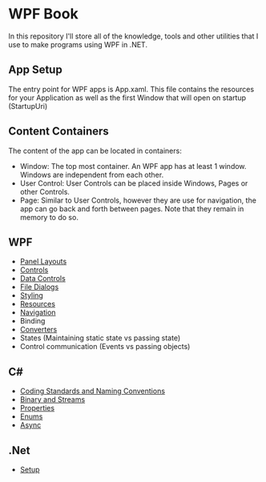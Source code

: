 # WPF Book
In this repository I'll store all of the knowledge, tools and other utilities that I use to make programs using WPF in .NET.

## App Setup
The entry point for WPF apps is App.xaml. This file contains the resources for your Application as well as the first Window that will open on startup (StartupUri)

## Content Containers
The content of the app can be located in containers:

- Window: The top most container. An WPF app has at least 1 window. Windows are independent from each other.
- User Control: User Controls can be placed inside Windows, Pages or other Controls.
- Page: Similar to User Controls, however they are use for navigation, the app can go back and forth between pages. Note that they remain in memory to do so.

## WPF

- [Panel Layouts](Book/WpfLayouts.md)
- [Controls](Book/WpfControls.md)
- [Data Controls](Book/WpfDataControls.md)
- [File Dialogs](Book/WpfFileDialogs.md)
- [Styling](Book/WpfStyling.md)
- [Resources](Book/WpfResources.md)
- [Navigation](Book/WpfNavigation.md)
- Binding
- [Converters](Book/WpfConverters.md)
- States (Maintaining static state vs passing state)
- Control communication (Events vs passing objects)

## C#

- [Coding Standards and Naming Conventions](Book/CsStandardsConventions.md)
- [Binary and Streams](Book/CsBinaryStreams.md)
- [Properties](Book/CsProperties.md)
- [Enums](Book/CsEnums.md)
- [Async](Book/CsAsync.md)

## .Net

- [Setup](Book/NetSetup.md)